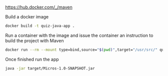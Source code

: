 https://hub.docker.com/_/maven

Build a docker image

```bash
docker build -t quiz-java-app .
```

Run a container with the image and issue the container an instruction to build the project with Maven

```bash
docker run --rm --mount type=bind,source="$(pwd)",target="/usr/src/" quiz-java-app mvn clean install
```

Once finished run the app

```bash
java -jar target/Micros-1.0-SNAPSHOT.jar
```
